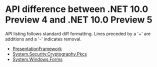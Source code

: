 # API difference between .NET 10.0 Preview 4 and .NET 10.0 Preview 5

API listing follows standard diff formatting.
Lines preceded by a '+' are additions and a '-' indicates removal.

* [PresentationFramework](10.0-preview5_PresentationFramework.md)
* [System.Security.Cryptography.Pkcs](10.0-preview5_System.Security.Cryptography.Pkcs.md)
* [System.Windows.Forms](10.0-preview5_System.Windows.Forms.md)

